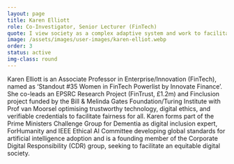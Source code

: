 ```yaml
---
layout: page
title: Karen Elliott
role: Co-Investigator, Senior Lecturer (FinTech)
quote: I view society as a complex adaptive system and work to facilitate an equitable digital society in exploring trust and trustworthy technologies.
image: /assets/images/user-images/karen-elliot.webp
order: 3
status: active
img-class: round
---
```

Karen Elliott is an Associate Professor in Enterprise/Innovation (FinTech), named as ‘Standout #35 Women in FinTech Powerlist by Innovate Finance’. She co-leads an EPSRC Research Project (FinTrust, £1.2m) and Finclusion project funded by the Bill & Melinda Gates Foundation/Turing Institute with Prof van Moorsel optimising trustworthy technology, digital ethics, and verifiable credentials to facilitate fairness for all. Karen forms part of the Prime Ministers Challenge  Group for Dementia as digital inclusion expert, ForHumanity and IEEE Ethical AI Committee developing global standards for artificial intelligence adoption and is a founding member of the Corporate Digital Responsibility (CDR) group, seeking to facilitate an equitable digital society.
